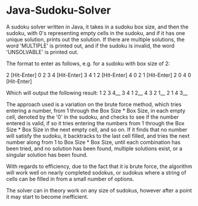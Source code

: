 # Java-Sudoku-Solver
A sudoku solver written in Java, it takes in a sudoku box size, and then the sudoku, with 0's representing empty cells in the sudoku, and if it has one unique solution, prints out the solution. If there are multiple solutions, the word 'MULTIPLE' is printed out, and if the sudoku is invalid, the word 'UNSOLVABLE' is printed out.

The format to enter as follows, e.g. for a sudoku with box size of 2:

2 [Hit-Enter]
0  2  3  4 [Hit-Enter]
3  4  1  2 [Hit-Enter]
4  0  2  1 [Hit-Enter]
2  0  4  0 [Hit-Enter]

Which will output the following result:
1  2  3  4__
3  4  1  2__
4  3  2  1__
2  1  4  3__


The approach used is a variation on the brute force method, which tries entering a number, from 1 through the Box Size * Box Size, in each empty cell, denoted by the '0' in the sudoku, and checks to see if the number entered is valid, if so it tries entering the numbers from 1 through the Box Size * Box Size in the next empty cell, and so on. If it finds that no number will satisfy the sudoku, it backtracks to the last cell filled, and tries the next number along from 1 to Box Size * Box Size, until each combination has been tried, and no solution has been found, multiple solutions exist, or a singular solution has been found. 

With regards to efficiency, due to the fact that it is brute force, the algorithm will work well on nearly completed sodokus, or sudokus where a string of cells can be filled in from a small number of options. 

The solver can in theory work on any size of sudokus, however after a point it may start to become inefficient.
